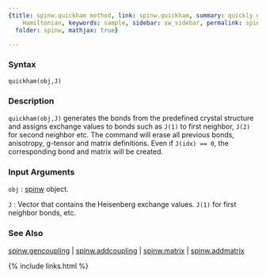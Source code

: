 ```yaml
---
{title: spinw.quickham method, link: spinw.quickham, summary: quickly generate magnetic
    Hamiltonian, keywords: sample, sidebar: sw_sidebar, permalink: spinw_quickham,
  folder: spinw, mathjax: true}

---
```

  
### Syntax
  
`quickham(obj,J)`
  
### Description
  
`quickham(obj,J)` generates the bonds from the predefined crystal
structure and assigns exchange values to bonds such as `J(1)` to first
neighbor, `J(2)` for second neighbor etc. The command will erase all
previous bonds, anisotropy, g-tensor and matrix definitions. Even if
`J(idx) == 0`, the corresponding bond and matrix will be created.
   
  
### Input Arguments
  
`obj`
: [spinw](spinw) object.
  
`J`
: Vector that contains the Heisenberg exchange values. `J(1)` for
     first neighbor bonds, etc.
 
### See Also
 
[spinw.gencoupling](spinw_gencoupling) \| [spinw.addcoupling](spinw_addcoupling) \| [spinw.matrix](spinw_matrix) \|
[spinw.addmatrix](spinw_addmatrix)
 

{% include links.html %}
